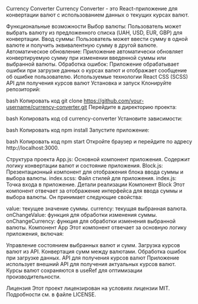 Currency Converter
Currency Converter - это React-приложение для конвертации валют с использованием данных о текущих курсах валют.

Функциональные возможности
Выбор валюты: Пользователь может выбрать валюту из предложенного списка (UAH, USD, EUR, GBP) для конвертации.
Ввод суммы: Пользователь может ввести сумму в одной валюте и получить эквивалентную сумму в другой валюте.
Автоматическое обновление: Приложение автоматически обновляет конвертируемую сумму при изменении введенной суммы или выбранной валюты.
Обработка ошибок: Приложение обрабатывает ошибки при загрузке данных о курсах валют и отображает сообщение об ошибке пользователю.
Используемые технологии
React
CSS (SCSS)
API для получения курсов валют
Установка и запуск
Клонируйте репозиторий:

bash
Копировать код
git clone https://github.com/your-username/currency-converter.git
Перейдите в директорию проекта:

bash
Копировать код
cd currency-converter
Установите зависимости:

bash
Копировать код
npm install
Запустите приложение:

bash
Копировать код
npm start
Откройте браузер и перейдите по адресу http://localhost:3000.

Структура проекта
App.js: Основной компонент приложения. Содержит логику конвертации валют и состояние приложения.
Block.js: Презентационный компонент для отображения блока ввода суммы и выбора валюты.
index.scss: Файл стилей для приложения.
index.js: Точка входа в приложение.
Детали реализации
Компонент Block
Этот компонент отвечает за отображение интерфейса для ввода суммы и выбора валюты. Он принимает следующие свойства:

value: текущее значение суммы.
currency: текущая выбранная валюта.
onChangeValue: функция для обработки изменения суммы.
onChangeCurrency: функция для обработки изменения выбранной валюты.
Компонент App
Этот компонент отвечает за основную логику приложения, включая:

Управление состоянием выбранных валют и сумм.
Загрузка курсов валют из API.
Конвертация сумм между валютами.
Обработка ошибок при загрузке данных.
API для получения курсов валют
Приложение использует внешний API для получения актуальных курсов валют. Курсы валют сохраняются в useRef для оптимизации производительности.

Лицензия
Этот проект лицензирован на условиях лицензии MIT. Подробности см. в файле LICENSE.
